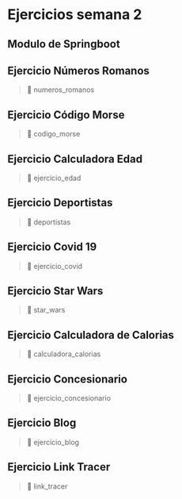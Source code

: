 # Ejercicios semana 2

## Modulo de Springboot

## Ejercicio Números Romanos

> 📂 numeros_romanos

## Ejercicio Código Morse

> 📂 codigo_morse

## Ejercicio Calculadora Edad

> 📂 ejercicio_edad

## Ejercicio Deportistas

> 📂 deportistas

## Ejercicio Covid 19

> 📂 ejercicio_covid

## Ejercicio Star Wars

> 📂 star_wars

## Ejercicio Calculadora de Calorias

> 📂 calculadora_calorias

## Ejercicio Concesionario

> 📂 ejercicio_concesionario

## Ejercicio Blog

> 📂 ejercicio_blog

## Ejercicio Link Tracer

> 📂 link_tracer
